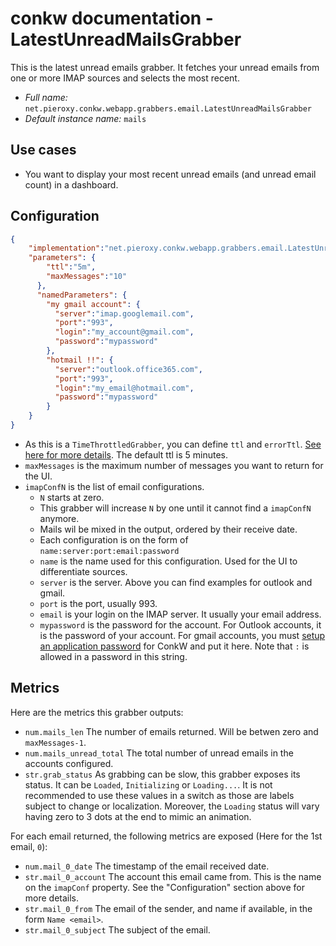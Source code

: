 # conkw documentation - LatestUnreadMailsGrabber

This is the latest unread emails grabber. It fetches your unread emails from one or more IMAP sources and selects the most recent.

* *Full name:* `net.pieroxy.conkw.webapp.grabbers.email.LatestUnreadMailsGrabber`
* *Default instance name:* `mails`

## Use cases

* You want to display your most recent unread emails (and unread email count) in a dashboard.

## Configuration

```json
{
    "implementation":"net.pieroxy.conkw.webapp.grabbers.email.LatestUnreadMailsGrabber",
    "parameters": {
        "ttl":"5m",
        "maxMessages":"10"
      },
      "namedParameters": {
        "my gmail account": {
          "server":"imap.googlemail.com",
          "port":"993",
          "login":"my_account@gmail.com",
          "password":"mypassword"
        },
        "hotmail !!": {
          "server":"outlook.office365.com",
          "port":"993",
          "login":"my_email@hotmail.com",
          "password":"mypassword"
        }
    }
}
```

* As this is a `TimeThrottledGrabber`, you can define `ttl` and `errorTtl`. [See here for more details](CONFIGURE.md). The default ttl is 5 minutes.
* `maxMessages` is the maximum number of messages you want to return for the UI.
* `imapConfN` is the list of email configurations.
    * `N` starts at zero.
    * This grabber will increase `N` by one until it cannot find a `imapConfN` anymore.
    * Mails wil be mixed in the output, ordered by their receive date.
    * Each configuration is on the form of `name:server:port:email:password`
    * `name` is the name used for this configuration. Used for the UI to differentiate sources.
    * `server` is the server. Above you can find examples for outlook and gmail.
    * `port` is the port, usually 993.
    * `email` is your login on the IMAP server. It usually your email address.
    * `mypassword` is the password for the account. For Outlook accounts, it is the password of your account. For gmail accounts, you must [setup an application password](https://support.google.com/accounts/answer/185833) for ConkW and put it here. Note that `:` is allowed in a password in this string.

## Metrics

Here are the metrics this grabber outputs:

* `num.mails_len` The number of emails returned. Will be betwen zero and `maxMessages-1`.
* `num.mails_unread_total` The total number of unread emails in the accounts configured.
* `str.grab_status` As grabbing can be slow, this grabber exposes its status. It can be `Loaded`, `Initializing` or `Loading...`. It is not recommended to use these values in a switch as those are labels subject to change or localization. Moreover, the `Loading` status will vary having zero to 3 dots at the end to mimic an animation.

For each email returned, the following metrics are exposed (Here for the 1st email, `0`):

* `num.mail_0_date` The timestamp of the email received date.
* `str.mail_0_account` The account this email came from. This is the name on the `imapConf` property. See the "Configuration" section above for more details.
* `str.mail_0_from` The email of the sender, and name if available, in the form `Name <email>`.
* `str.mail_0_subject` The subject of the email.

